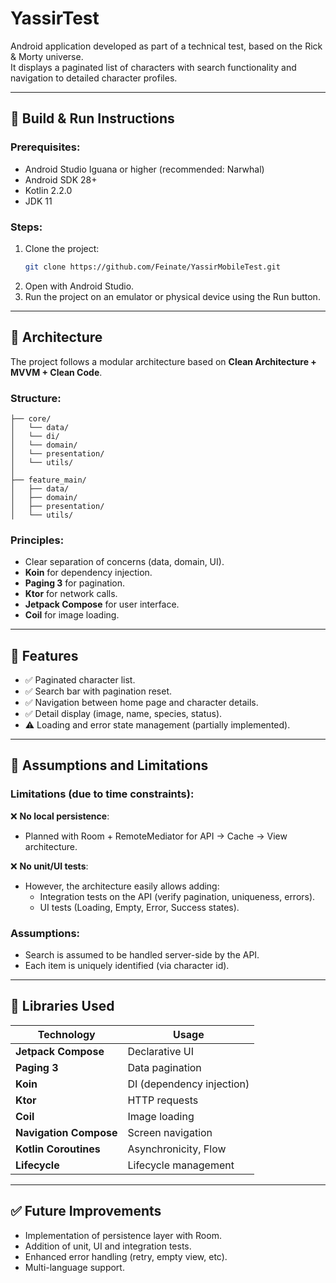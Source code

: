 # YassirTest

Android application developed as part of a technical test, based on the Rick & Morty universe.  
It displays a paginated list of characters with search functionality and navigation to detailed character profiles.

---

## 🚀 Build & Run Instructions

### Prerequisites:
- Android Studio Iguana or higher (recommended: Narwhal)
- Android SDK 28+
- Kotlin 2.2.0
- JDK 11

### Steps:
1. Clone the project:
   ```bash
   git clone https://github.com/Feinate/YassirMobileTest.git
   ```
2. Open with Android Studio.
3. Run the project on an emulator or physical device using the Run button.

---

## 🧱 Architecture

The project follows a modular architecture based on **Clean Architecture + MVVM + Clean Code**.

### Structure:
```
├── core/
│   └── data/
│   └── di/
│   └── domain/
│   └── presentation/
│   └── utils/
│
├── feature_main/
│   ├── data/
│   ├── domain/
│   ├── presentation/
│   └── utils/
```

### Principles:
- Clear separation of concerns (data, domain, UI).
- **Koin** for dependency injection.
- **Paging 3** for pagination.
- **Ktor** for network calls.
- **Jetpack Compose** for user interface.
- **Coil** for image loading.

---

## 🧠 Features

- ✅ Paginated character list.
- ✅ Search bar with pagination reset.
- ✅ Navigation between home page and character details.
- ✅ Detail display (image, name, species, status).
- ⚠️ Loading and error state management (partially implemented).

---

## 📌 Assumptions and Limitations

### Limitations (due to time constraints):
❌ **No local persistence**:
   - Planned with Room + RemoteMediator for API → Cache → View architecture.

❌ **No unit/UI tests**:
   - However, the architecture easily allows adding:
     - Integration tests on the API (verify pagination, uniqueness, errors).
     - UI tests (Loading, Empty, Error, Success states).

### Assumptions:
- Search is assumed to be handled server-side by the API.
- Each item is uniquely identified (via character id).

---

## 🧩 Libraries Used

| Technology | Usage |
|------------|-------|
| **Jetpack Compose** | Declarative UI |
| **Paging 3** | Data pagination |
| **Koin** | DI (dependency injection) |
| **Ktor** | HTTP requests |
| **Coil** | Image loading |
| **Navigation Compose** | Screen navigation |
| **Kotlin Coroutines** | Asynchronicity, Flow |
| **Lifecycle** | Lifecycle management |

---

## ✅ Future Improvements

- Implementation of persistence layer with Room.
- Addition of unit, UI and integration tests.
- Enhanced error handling (retry, empty view, etc).
- Multi-language support.
